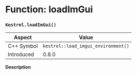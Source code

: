 
# Function: loadImGui
### `Kestrel.loadImGui()`

| Aspect | Value |
| --- | --- |
| C++ Symbol | `kestrel::load_imgui_environment()` |
| Introduced | 0.8.0 |

**Description**


